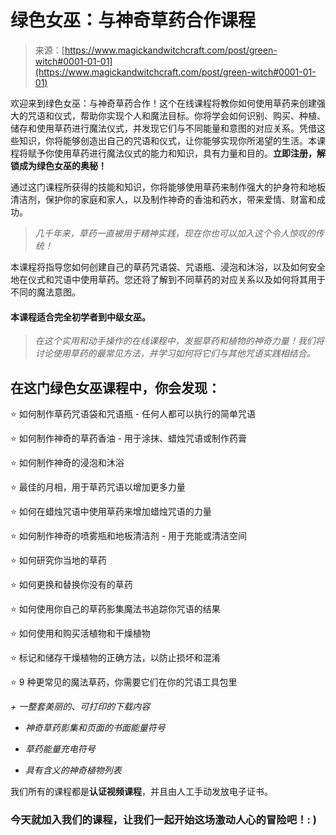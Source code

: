 <!--yml

category: 未分类

date: 2024-06-12 18:32:08

-->

# 绿色女巫：与神奇草药合作课程

> 来源：[https://www.magickandwitchcraft.com/post/green-witch#0001-01-01](https://www.magickandwitchcraft.com/post/green-witch#0001-01-01)

欢迎来到绿色女巫：与神奇草药合作！这个在线课程将教你如何使用草药来创建强大的咒语和仪式，帮助你实现个人和魔法目标。你将学会如何识别、购买、种植、储存和使用草药进行魔法仪式，并发现它们与不同能量和意图的对应关系。凭借这些知识，你将能够创造出自己的咒语和仪式，让你能够实现你所渴望的生活。本课程将赋予你使用草药进行魔法仪式的能力和知识，具有力量和目的。**立即注册，解锁成为绿色女巫的奥秘！**

通过这门课程所获得的技能和知识，你将能够使用草药来制作强大的护身符和地板清洁剂，保护你的家庭和家人，以及制作神奇的香油和药水，带来爱情、财富和成功。

> *几千年来，草药一直被用于精神实践，现在你也可以加入这个令人惊叹的传统！*

本课程将指导您如何创建自己的草药咒语袋、咒语瓶、浸泡和沐浴，以及如何安全地在仪式和咒语中使用草药。您还将了解到不同草药的对应关系以及如何将其用于不同的魔法意图。

#### 本课程适合完全初学者到中级女巫。

> *在这个实用和动手操作的在线课程中，发掘草药和植物的神奇力量！我们将讨论使用草药的最常见方法，并学习如何将它们与其他咒语实践相结合。*

## 在这门绿色女巫课程中，你会发现：

⭐ 如何制作草药咒语袋和咒语瓶 - 任何人都可以执行的简单咒语

⭐ 如何制作神奇的草药香油 - 用于涂抹、蜡烛咒语或制作药膏

⭐ 如何制作神奇的浸泡和沐浴

⭐ 最佳的月相，用于草药咒语以增加更多力量

⭐ 如何在蜡烛咒语中使用草药来增加蜡烛咒语的力量

⭐ 如何制作神奇的喷雾瓶和地板清洁剂 - 用于充能或清洁空间

⭐ 如何研究你当地的草药

⭐ 如何更换和替换你没有的草药

⭐ 如何使用你自己的草药影集魔法书追踪你咒语的结果

⭐ 如何使用和购买活植物和干燥植物

⭐ 标记和储存干燥植物的正确方法，以防止损坏和混淆

⭐ 9 种更常见的魔法草药，你需要它们在你的咒语工具包里

*+ 一整套美丽的、可打印的下载内容*

+   *神奇草药影集和页面的书面能量符号*

+   *草药能量充电符号*

+   *具有含义的神奇植物列表*

我们所有的课程都是**认证视频课程**，并且由人工手动发放电子证书。

### 今天就加入我们的课程，让我们一起开始这场激动人心的冒险吧！: )
